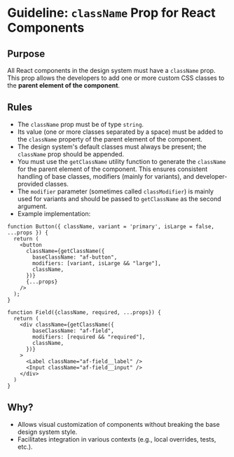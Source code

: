 # Guideline: `className` Prop for React Components

## Purpose

All React components in the design system must have a `className` prop. This prop allows the developers to add one or more custom CSS classes to the **parent element of the component**.

## Rules

- The `className` prop must be of type `string`.
- Its value (one or more classes separated by a space) must be added to the `className` property of the parent element of the component.
- The design system's default classes must always be present; the `className` prop should be appended.
- You must use the `getClassName` utility function to generate the `className` for the parent element of the component. This ensures consistent handling of base classes, modifiers (mainly for variants), and developer-provided classes.
- The `modifier` parameter (sometimes called `classModifier`) is mainly used for variants and should be passed to `getClassName` as the second argument.
- Example implementation:

```tsx
function Button({ className, variant = 'primary', isLarge = false, ...props }) {
  return (
    <button
      className={getClassName({
        baseClassName: "af-button",
        modifiers: [variant, isLarge && "large"],
        className,
      })}
      {...props}
    />
  );
}
```

```tsx
function Field({className, required, ...props}) {
  return (
    <div className={getClassName({
        baseClassName: "af-field",
        modifiers: [required && "required"],
        className,
      })}
    >
      <Label className="af-field__label" />
      <Input className="af-field__input" />
    </div>
  )
}
```

## Why?

- Allows visual customization of components without breaking the base design system style.
- Facilitates integration in various contexts (e.g., local overrides, tests, etc.).
